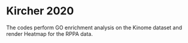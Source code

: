# Kircher 2020

The codes perform GO enrichment analysis on the Kinome dataset and render Heatmap for the RPPA data. 
